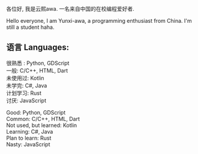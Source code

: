 各位好, 我是云熙awa.
一名来自中国的在校编程爱好者.

Hello everyone, I am Yunxi-awa, a programming enthusiast from China.
I'm still a student haha.

## 语言 Languages:
很熟悉 : Python, GDScript  
一般: C/C++, HTML, Dart  
未使用过: Kotlin  
未学完: C#, Java  
计划学习: Rust  
讨厌: JavaScript

Good: Python, GDScript  
Common: C/C++, HTML, Dart  
Not used, but learned: Kotlin  
Learning: C#, Java  
Plan to learn: Rust  
Nasty: JavaScript  

